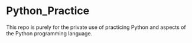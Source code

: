 # Python_Practice
This repo is purely for the private use of practicing Python and aspects of the Python programming language.
